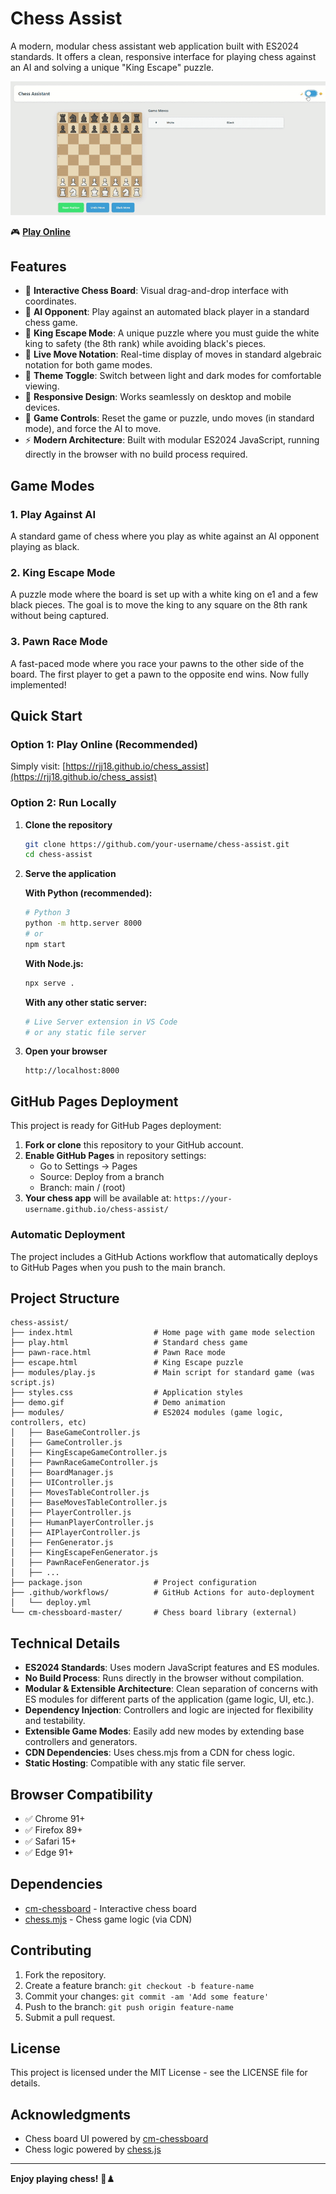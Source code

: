 # Chess Assist

A modern, modular chess assistant web application built with ES2024 standards. It offers a clean, responsive interface for playing chess against an AI and solving a unique "King Escape" puzzle.

![Chess Assist Demo](./demo.gif)

🎮 **[Play Online](https://rjj18.github.io/chess_assist)**

## Features

- 🎯 **Interactive Chess Board**: Visual drag-and-drop interface with coordinates.
- 🤖 **AI Opponent**: Play against an automated black player in a standard chess game.
- 🧩 **King Escape Mode**: A unique puzzle where you must guide the white king to safety (the 8th rank) while avoiding black's pieces.
- 📝 **Live Move Notation**: Real-time display of moves in standard algebraic notation for both game modes.
- 🎨 **Theme Toggle**: Switch between light and dark modes for comfortable viewing.
- 📱 **Responsive Design**: Works seamlessly on desktop and mobile devices.
- 🔄 **Game Controls**: Reset the game or puzzle, undo moves (in standard mode), and force the AI to move.
- ⚡ **Modern Architecture**: Built with modular ES2024 JavaScript, running directly in the browser with no build process required.

## Game Modes

### 1. Play Against AI
A standard game of chess where you play as white against an AI opponent playing as black.

### 2. King Escape Mode
A puzzle mode where the board is set up with a white king on e1 and a few black pieces. The goal is to move the king to any square on the 8th rank without being captured.

### 3. Pawn Race Mode
A fast-paced mode where you race your pawns to the other side of the board. The first player to get a pawn to the opposite end wins. Now fully implemented!

## Quick Start

### Option 1: Play Online (Recommended)
Simply visit: [https://rjj18.github.io/chess_assist](https://rjj18.github.io/chess_assist)

### Option 2: Run Locally

1.  **Clone the repository**
    ```bash
    git clone https://github.com/your-username/chess-assist.git
    cd chess-assist
    ```

2.  **Serve the application**

    **With Python (recommended):**
    ```bash
    # Python 3
    python -m http.server 8000
    # or
    npm start
    ```

    **With Node.js:**
    ```bash
    npx serve .
    ```

    **With any other static server:**
    ```bash
    # Live Server extension in VS Code
    # or any static file server
    ```

3.  **Open your browser**
    ```
    http://localhost:8000
    ```

## GitHub Pages Deployment

This project is ready for GitHub Pages deployment:

1.  **Fork or clone** this repository to your GitHub account.
2.  **Enable GitHub Pages** in repository settings:
    -   Go to Settings → Pages
    -   Source: Deploy from a branch
    -   Branch: main / (root)
3.  **Your chess app** will be available at: `https://your-username.github.io/chess-assist/`

### Automatic Deployment

The project includes a GitHub Actions workflow that automatically deploys to GitHub Pages when you push to the main branch.

## Project Structure

```
chess-assist/
├── index.html                  # Home page with game mode selection
├── play.html                   # Standard chess game
├── pawn-race.html              # Pawn Race mode
├── escape.html                 # King Escape puzzle
├── modules/play.js             # Main script for standard game (was script.js)
├── styles.css                  # Application styles
├── demo.gif                    # Demo animation
├── modules/                    # ES2024 modules (game logic, controllers, etc)
│   ├── BaseGameController.js
│   ├── GameController.js
│   ├── KingEscapeGameController.js
│   ├── PawnRaceGameController.js
│   ├── BoardManager.js
│   ├── UIController.js
│   ├── MovesTableController.js
│   ├── BaseMovesTableController.js
│   ├── PlayerController.js
│   ├── HumanPlayerController.js
│   ├── AIPlayerController.js
│   ├── FenGenerator.js
│   ├── KingEscapeFenGenerator.js
│   ├── PawnRaceFenGenerator.js
│   ├── ...
├── package.json                # Project configuration
├── .github/workflows/          # GitHub Actions for auto-deployment
│   └── deploy.yml
└── cm-chessboard-master/       # Chess board library (external)
```


## Technical Details

-   **ES2024 Standards**: Uses modern JavaScript features and ES modules.
-   **No Build Process**: Runs directly in the browser without compilation.
-   **Modular & Extensible Architecture**: Clean separation of concerns with ES modules for different parts of the application (game logic, UI, etc.).
-   **Dependency Injection**: Controllers and logic are injected for flexibility and testability.
-   **Extensible Game Modes**: Easily add new modes by extending base controllers and generators.
-   **CDN Dependencies**: Uses chess.mjs from a CDN for chess logic.
-   **Static Hosting**: Compatible with any static file server.

## Browser Compatibility

-   ✅ Chrome 91+
-   ✅ Firefox 89+
-   ✅ Safari 15+
-   ✅ Edge 91+

## Dependencies

-   [cm-chessboard](https://github.com/shaack/cm-chessboard) - Interactive chess board
-   [chess.mjs](https://github.com/jhlywa/chess.js) - Chess game logic (via CDN)

## Contributing

1.  Fork the repository.
2.  Create a feature branch: `git checkout -b feature-name`
3.  Commit your changes: `git commit -am 'Add some feature'`
4.  Push to the branch: `git push origin feature-name`
5.  Submit a pull request.

## License

This project is licensed under the MIT License - see the LICENSE file for details.

## Acknowledgments

-   Chess board UI powered by [cm-chessboard](https://github.com/shaack/cm-chessboard)
-   Chess logic powered by [chess.js](https://github.com/jhlywa/chess.js)

---

**Enjoy playing chess!** 🎉♟️
